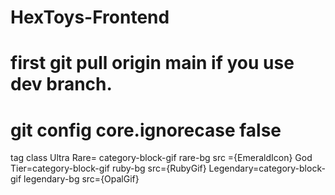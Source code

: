 # HexToys-Frontend
# first git pull origin main if you use dev branch. 


<!-- error command failed with exit code 1. vercel -->
# git config core.ignorecase false


tag class 
Ultra Rare= category-block-gif rare-bg  src ={EmeraldIcon}
God Tier=category-block-gif ruby-bg    src={RubyGif}
Legendary=category-block-gif legendary-bg src={OpalGif}
